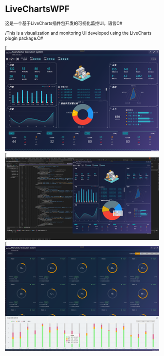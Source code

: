 # LiveChartsWPF
这是一个基于LiveCharts插件包开发的可视化监控UI。语言C#


/This is a visualization and monitoring UI developed using the LiveCharts plugin package.C#

[![image](https://github.com/junhaoceng/LiveChartsWPF/blob/main/Image/1.png)
[![image](https://github.com/junhaoceng/LiveChartsWPF/blob/main/Image/2.png)
[![image](https://github.com/junhaoceng/LiveChartsWPF/blob/main/Image/3.png)

